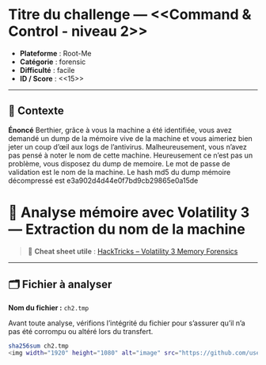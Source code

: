 # Titre du challenge — <<Command & Control - niveau 2>>
- **Plateforme** : Root-Me   
- **Catégorie** : forensic   
- **Difficulté** : facile    
- **ID / Score** : <<15>>

---

## 🎯 Contexte
**Énoncé**
Berthier, grâce à vous la machine a été identifiée, vous avez demandé un dump de la mémoire vive de la machine et vous aimeriez bien jeter un coup d’œil aux logs de l’antivirus. Malheureusement, vous n’avez pas pensé à noter le nom de cette machine. Heureusement ce n’est pas un problème, vous disposez du dump de memoire.
Le mot de passe de validation est le nom de la machine.
Le hash md5 du dump mémoire décompressé est e3a902d4d44e0f7bd9cb29865e0a15de



# 🧠 Analyse mémoire avec Volatility 3 — Extraction du nom de la machine

> 🔗 **Cheat sheet utile** : [HackTricks – Volatility 3 Memory Forensics](https://book.hacktricks.wiki/en/generic-methodologies-and-resources/basic-forensic-methodology/memory-dump-analysis/volatility-cheatsheet.html)

---

## 🗂️ Fichier à analyser
**Nom du fichier :** `ch2.tmp`

Avant toute analyse, vérifions l’intégrité du fichier pour s’assurer qu’il n’a pas été corrompu ou altéré lors du transfert.

```bash
sha256sum ch2.tmp
<img width="1920" height="1080" alt="image" src="https://github.com/user-attachments/assets/67005eab-5dc5-4559-abed-f3c910555706" />

